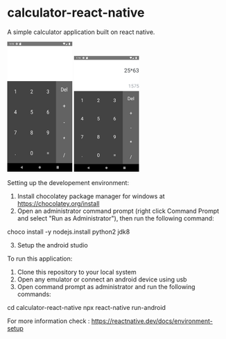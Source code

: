 # calculator-react-native
A simple calculator application built on react native. 

<img src="Screenshots/Screenshot_1.png" width="150" height="300">      
<img src="Screenshots/Screenshot_2.png" width="150 height="300">

Setting up the developement environment:

1. Install chocolatey package manager for windows at https://chocolatey.org/install
2. Open an administrator command prompt (right click Command Prompt and select "Run as Administrator"), then run the following command:

choco install -y nodejs.install python2 jdk8

3. Setup the android studio

To run this application:

1. Clone this repository to your local system
2. Open any emulator or connect an android device using usb
3. Open command prompt as administrator and run the following commands:

cd calculator-react-native
npx react-native run-android


For more information check : https://reactnative.dev/docs/environment-setup



